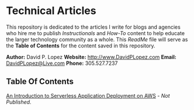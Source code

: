 # Technical Articles
This repository is dedicated to the articles I write for blogs and agencies who hire me to publish *Instructionals* and *How-To* content to help educate the larger technology community as a whole. This *ReadMe* file will serve as the **Table of Contents** for the content saved in this repository.

**Author:** David P. Lopez
**Website:** http://www.DavidPLopez.com
**Email:** DavidPLopez@Live.com
**Phone:** 305.527.7237

## Table Of Contents

[An Introduction to Serverless Application Deployment on AWS](https://github.com/lopezdp/TechnicalArticles/blob/master/HowToBuildAServerlessReactAppOnAWS.md) - *Not Published.*